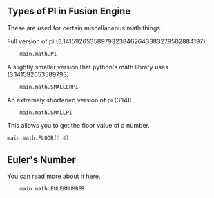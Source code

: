 ## Types of PI in Fusion Engine
These are used for certain miscellaneous math things.

Full version of pi (3.141592653589793238462643383279502884197):
```python
	main.math.PI
```
A slightly smaller version that python's math library uses (3.141592653589793):
```python
	main.math.SMALLERPI
```
An extremely shortened version of pi (3.14):
```python
	main.math.SMALLPI
```

This allows you to get the floor value of a number.
```python
main.math.FLOOR(3.4)
```
## Euler's Number
You can read more about it [here.](https://en.wikipedia.org/wiki/E_(mathematical_constant))
```python
	main.math.EULERNUMBER
```
